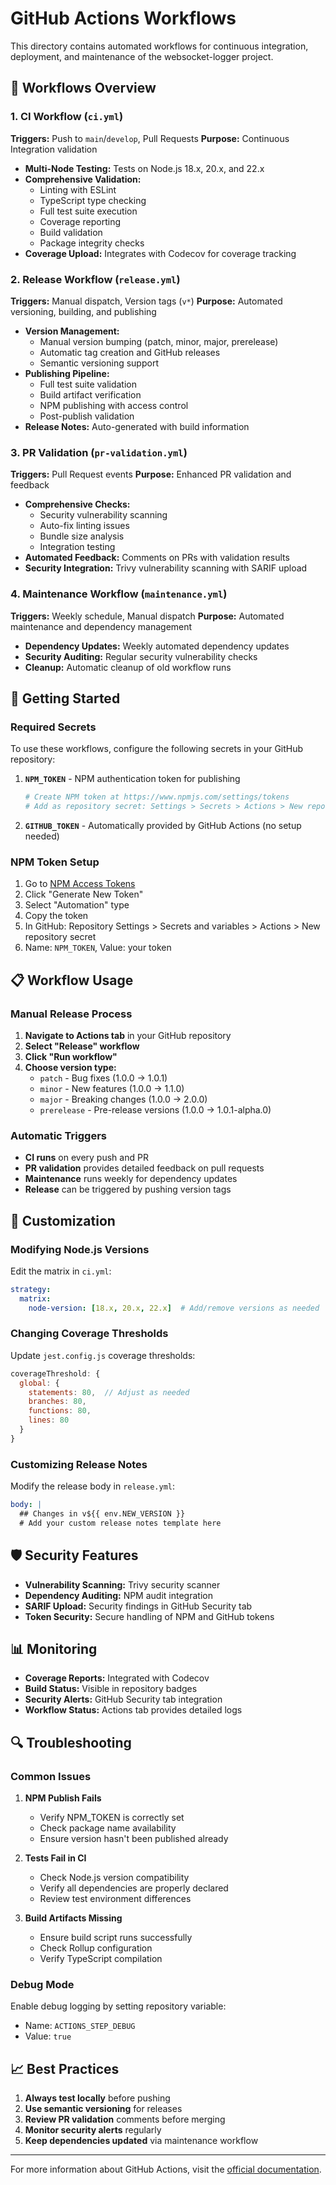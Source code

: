 # GitHub Actions Workflows

This directory contains automated workflows for continuous integration, deployment, and maintenance of the websocket-logger project.

## 🔄 Workflows Overview

### 1. **CI Workflow** (`ci.yml`)
**Triggers:** Push to `main`/`develop`, Pull Requests
**Purpose:** Continuous Integration validation

- **Multi-Node Testing:** Tests on Node.js 18.x, 20.x, and 22.x
- **Comprehensive Validation:**
  - Linting with ESLint
  - TypeScript type checking
  - Full test suite execution
  - Coverage reporting
  - Build validation
  - Package integrity checks
- **Coverage Upload:** Integrates with Codecov for coverage tracking

### 2. **Release Workflow** (`release.yml`)
**Triggers:** Manual dispatch, Version tags (`v*`)
**Purpose:** Automated versioning, building, and publishing

- **Version Management:**
  - Manual version bumping (patch, minor, major, prerelease)
  - Automatic tag creation and GitHub releases
  - Semantic versioning support
- **Publishing Pipeline:**
  - Full test suite validation
  - Build artifact verification
  - NPM publishing with access control
  - Post-publish validation
- **Release Notes:** Auto-generated with build information

### 3. **PR Validation** (`pr-validation.yml`)
**Triggers:** Pull Request events
**Purpose:** Enhanced PR validation and feedback

- **Comprehensive Checks:**
  - Security vulnerability scanning
  - Auto-fix linting issues
  - Bundle size analysis
  - Integration testing
- **Automated Feedback:** Comments on PRs with validation results
- **Security Integration:** Trivy vulnerability scanning with SARIF upload

### 4. **Maintenance Workflow** (`maintenance.yml`)
**Triggers:** Weekly schedule, Manual dispatch
**Purpose:** Automated maintenance and dependency management

- **Dependency Updates:** Weekly automated dependency updates
- **Security Auditing:** Regular security vulnerability checks
- **Cleanup:** Automatic cleanup of old workflow runs

## 🚀 Getting Started

### Required Secrets

To use these workflows, configure the following secrets in your GitHub repository:

1. **`NPM_TOKEN`** - NPM authentication token for publishing
   ```bash
   # Create NPM token at https://www.npmjs.com/settings/tokens
   # Add as repository secret: Settings > Secrets > Actions > New repository secret
   ```

2. **`GITHUB_TOKEN`** - Automatically provided by GitHub Actions (no setup needed)

### NPM Token Setup

1. Go to [NPM Access Tokens](https://www.npmjs.com/settings/tokens)
2. Click "Generate New Token"
3. Select "Automation" type
4. Copy the token
5. In GitHub: Repository Settings > Secrets and variables > Actions > New repository secret
6. Name: `NPM_TOKEN`, Value: your token

## 📋 Workflow Usage

### Manual Release Process

1. **Navigate to Actions tab** in your GitHub repository
2. **Select "Release" workflow**
3. **Click "Run workflow"**
4. **Choose version type:**
   - `patch` - Bug fixes (1.0.0 → 1.0.1)
   - `minor` - New features (1.0.0 → 1.1.0)
   - `major` - Breaking changes (1.0.0 → 2.0.0)
   - `prerelease` - Pre-release versions (1.0.0 → 1.0.1-alpha.0)

### Automatic Triggers

- **CI runs** on every push and PR
- **PR validation** provides detailed feedback on pull requests
- **Maintenance** runs weekly for dependency updates
- **Release** can be triggered by pushing version tags

## 🔧 Customization

### Modifying Node.js Versions

Edit the matrix in `ci.yml`:
```yaml
strategy:
  matrix:
    node-version: [18.x, 20.x, 22.x]  # Add/remove versions as needed
```

### Changing Coverage Thresholds

Update `jest.config.js` coverage thresholds:
```javascript
coverageThreshold: {
  global: {
    statements: 80,  // Adjust as needed
    branches: 80,
    functions: 80,
    lines: 80
  }
}
```

### Customizing Release Notes

Modify the release body in `release.yml`:
```yaml
body: |
  ## Changes in v${{ env.NEW_VERSION }}
  # Add your custom release notes template here
```

## 🛡️ Security Features

- **Vulnerability Scanning:** Trivy security scanner
- **Dependency Auditing:** NPM audit integration
- **SARIF Upload:** Security findings in GitHub Security tab
- **Token Security:** Secure handling of NPM and GitHub tokens

## 📊 Monitoring

- **Coverage Reports:** Integrated with Codecov
- **Build Status:** Visible in repository badges
- **Security Alerts:** GitHub Security tab integration
- **Workflow Status:** Actions tab provides detailed logs

## 🔍 Troubleshooting

### Common Issues

1. **NPM Publish Fails**
   - Verify NPM_TOKEN is correctly set
   - Check package name availability
   - Ensure version hasn't been published already

2. **Tests Fail in CI**
   - Check Node.js version compatibility
   - Verify all dependencies are properly declared
   - Review test environment differences

3. **Build Artifacts Missing**
   - Ensure build script runs successfully
   - Check Rollup configuration
   - Verify TypeScript compilation

### Debug Mode

Enable debug logging by setting repository variable:
- Name: `ACTIONS_STEP_DEBUG`
- Value: `true`

## 📈 Best Practices

1. **Always test locally** before pushing
2. **Use semantic versioning** for releases
3. **Review PR validation** comments before merging
4. **Monitor security alerts** regularly
5. **Keep dependencies updated** via maintenance workflow

---

For more information about GitHub Actions, visit the [official documentation](https://docs.github.com/en/actions). 